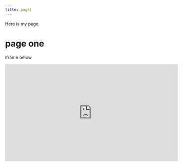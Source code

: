 ```yaml
---
title: page1
---
```


Here is my page.
# page one


iframe below 

<iframe width="560" height="315" src="https://www.youtube.com/embed/Pg_qAN0PAcM" frameborder="0" allowfullscreen></iframe>

